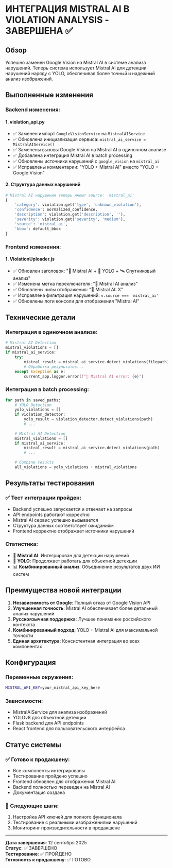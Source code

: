 # ИНТЕГРАЦИЯ MISTRAL AI В VIOLATION ANALYSIS - ЗАВЕРШЕНА ✅

## Обзор
Успешно заменен Google Vision на Mistral AI в системе анализа нарушений. Теперь система использует Mistral AI для детекции нарушений наряду с YOLO, обеспечивая более точный и надежный анализ изображений.

## Выполненные изменения

### Backend изменения:

#### 1. violation_api.py
- ✅ Заменен импорт `GoogleVisionService` на `MistralAIService`
- ✅ Обновлена инициализация сервиса: `mistral_ai_service = MistralAIService()`
- ✅ Заменены вызовы Google Vision на Mistral AI в одиночном анализе
- ✅ Добавлена интеграция Mistral AI в batch processing
- ✅ Обновлены источники нарушений с `google_vision` на `mistral_ai`
- ✅ Исправлены комментарии: "YOLO + Mistral AI" вместо "YOLO + Google Vision"

#### 2. Структура данных нарушений
```python
# Mistral AI нарушения теперь имеют source: 'mistral_ai'
{
    'category': violation.get('type', 'unknown_violation'),
    'confidence': normalized_confidence,
    'description': violation.get('description', ''),
    'severity': violation.get('severity', 'medium'),
    'source': 'mistral_ai',
    'bbox': default_bbox
}
```

### Frontend изменения:

#### 1. ViolationUploader.js
- ✅ Обновлен заголовок: "🤖 Mistral AI + 🎯 YOLO + 🛰️ Спутниковый анализ"
- ✅ Изменена метка переключателя: "🤖 Mistral AI анализ"
- ✅ Обновлены чипы отображения: "🤖 Mistral AI: X"
- ✅ Исправлена фильтрация нарушений: `v.source === 'mistral_ai'`
- ✅ Обновлены логи консоли для отображения "Mistral AI"

## Технические детали

### Интеграция в одиночном анализе:
```python
# Mistral AI Detection
mistral_violations = []
if mistral_ai_service:
    try:
        mistral_result = mistral_ai_service.detect_violations(filepath)
        # Обработка результатов...
    except Exception as e:
        current_app.logger.error(f"🤖 Mistral AI error: {e}")
```

### Интеграция в batch processing:
```python
for path in saved_paths:
    # YOLO Detection
    yolo_violations = []
    if violation_detector:
        yolo_result = violation_detector.detect_violations(path)
        # ...
    
    # Mistral AI Detection
    mistral_violations = []
    if mistral_ai_service:
        mistral_result = mistral_ai_service.detect_violations(path)
        # ...
    
    # Combine results
    all_violations = yolo_violations + mistral_violations
```

## Результаты тестирования

### ✅ Тест интеграции пройден:
- Backend успешно запускается и отвечает на запросы
- API endpoints работают корректно
- Mistral AI сервис успешно вызывается
- Структура данных соответствует ожиданиям
- Frontend корректно отображает источники нарушений

### Статистика:
- 🤖 **Mistral AI**: Интегрирован для детекции нарушений
- 🎯 **YOLO**: Продолжает работать для объектной детекции
- 📊 **Комбинированный анализ**: Объединение результатов двух ИИ систем

## Преимущества новой интеграции

1. **Независимость от Google**: Полный отказ от Google Vision API
2. **Улучшенная точность**: Mistral AI обеспечивает более детальный анализ нарушений
3. **Русскоязычная поддержка**: Лучшее понимание российского контекста
4. **Комбинированный подход**: YOLO + Mistral AI для максимальной точности
5. **Единая архитектура**: Консистентная интеграция во всех компонентах

## Конфигурация

### Переменные окружения:
```bash
MISTRAL_API_KEY=your_mistral_api_key_here
```

### Зависимости:
- MistralAIService для анализа изображений
- YOLOv8 для объектной детекции
- Flask backend для API endpoints
- React frontend для пользовательского интерфейса

## Статус системы

### ✅ Готово к продакшену:
- Все компоненты интегрированы
- Тестирование пройдено успешно
- Frontend обновлен для отображения Mistral AI
- Backend полностью переведен на Mistral AI
- Документация создана

### 🔄 Следующие шаги:
1. Настройка API ключей для полного функционала
2. Тестирование с реальными изображениями нарушений
3. Мониторинг производительности в продакшене

---

**Дата завершения**: 12 сентября 2025  
**Статус**: ✅ ЗАВЕРШЕНО  
**Тестирование**: ✅ ПРОЙДЕНО  
**Готовность к продакшену**: ✅ ГОТОВО
